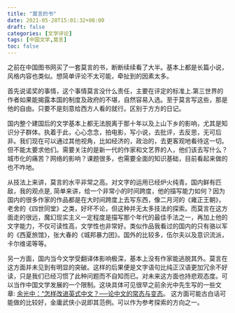 ```yaml
---
title: "莫言的书"
date: 2021-05-28T15:01:32+08:00
draft: false
categories: [文学评论]
tags: [中国文学,莫言]
toc: false
---
```


之前在中国图书网买了一套莫言的书，断断续续看了大半。基本上都是长篇小说，风格内容也类似。想简单评论不太可能，牵扯到的因素太多。

首先说诺奖的事情，这个事情莫言没什么责任，主要在评定的标准上.第三世界的作者如果能揭露本国的制度及政府的不堪，自然容易入选。至于莫言写这些，那是他的自由。只要不是刻意给西方人看的就行。区别于方方的日记。

国内整个建国后的文学基本上都无法脱离于那十年以及上山下乡的影响，尤其是知识分子群体。执着于此，心心念念，拍电影，写小说，去批评，去反思，无可后非。我们现在可以通过其他视角，比如经济的，政治的，去更客观地看待这一切。但不能太要求他们。需要关注的是新一代的作家和文艺界的人，他们该去写什么？城市化的痛苦？网络的影响？课题很多，也需要全面的知识基础，目前看起来做的也不咋地。

从技法上来讲，莫言的水平非常之高。对文字的运用已经炉火纯青。国内鲜有匹敌，我的观点是, 简单来讲，给一个非常小的时间跨度，他的描写能力如何？因为国内的很多作家的作品都是在大时间跨度上去写东西，像二月河的《雍正王朝》，老舍的《四世同堂》之类，好坏不论，但这种并无太多技法的探索。而莫言在这方面走的很远，魔幻现实主义一定程度是描写那个年代的最佳手法之一，再加上他的文字能力，不仅可读性高，文学性也非常好。类似作品我看过的国内的只有骆以军的《西夏旅馆》，张大春的《城邦暴力团》。国外的比较多，伍尔夫以及意识流派，卡尔维诺等等。

另一方面，国内当今文学受翻译体影响极深，基本上没有作家能逃脱其外。莫言在这方面并未见到有明显的突破。这样的后果便是文字语句比纯正汉语更加冗余不好读，只是我们已经习惯了此种问题而不自知而已。对未来这方面也持悲观态度。可以当作中国文学发展的一个限制。这块具体可见很早之前余光中先生写的一些文章: [
余光中：“怎样改进英式中文？──论中文的常态与变态](https://www.douban.com/group/topic/12809356/)。  这方面可能古白话可能做的比较好，金庸武侠小说即其范例。可以作为参考探索的方向之一。



